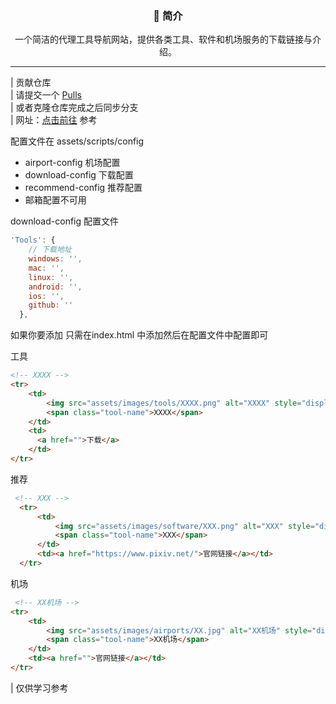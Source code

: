 
<div align="center">
   <!-- <a href="">
        <svg width="64" height="64" viewBox="0 0 24 24" fill="none" xmlns="http://www.w3.org/2000/svg"><path d="M12 2L2 7L12 12L22 7L12 2Z" stroke="#7c8aff" stroke-width="2" stroke-linecap="round"
                stroke-linejoin="round" /><path d="M2 17L12 22L22 17" stroke="#7c8aff" stroke-width="2" stroke-linecap="round"
                stroke-linejoin="round" /><path d="M2 12L12 17L22 12" stroke="#7c8aff" stroke-width="2" stroke-linecap="round"
                stroke-linejoin="round" /></svg>
    </a>
  <h1>ToolStore</h1> -->
  <h3>📖 简介</h3>
  <p>一个简洁的代理工具导航网站，提供各类工具、软件和机场服务的下载链接与介绍。</p>
</div>

<!-- ---

### 🚀 工具客户端

| 名称         | 说明                               | 平台                | 项目地址                                                     |
| ------------ | ---------------------------------- | ------------------- | ------------------------------------------------------------ |
| Clash Verge  | 跨平台的 Clash GUI 客户端          | Windows/macOS/Linux | [GitHub](https://github.com/clash-verge-rev/clash-verge-rev) |
| Mihomo Party | 基于 Clash 内核的多平台代理工具    | Windows/macOS/Linux | [GitHub](https://github.com/mihomo-party-org/mihomo-party)   |
| ClashMeta    | Android 平台的 Clash 客户端        | Android             | [GitHub](https://github.com/MetaCubeX/ClashMetaForAndroid)   |
| Surfboard    | Android 平台的代理工具             | Android             | [GitHub](https://github.com/getsurfboard/surfboard)          |
| V2rayN       | Windows 平台的 V2Ray 客户端        | Windows             | [GitHub](https://github.com/2dust/v2rayN)                    |
| SingBox      | 通用代理平台                       | 全平台              | [GitHub](https://github.com/SagerNet/sing-box)               |
| FlClash      | 基于 Flutter 的跨平台 Clash 客户端 | 全平台              | [GitHub](https://github.com/chen08209/FlClash)               |
| Hiddify      | 多平台代理工具                     | 全平台              | [GitHub](https://github.com/hiddify/hiddify-app)             |
| NekoBox      | Android 平台的代理工具             | Android             | [GitHub](https://github.com/MatsuriDayo/NekoBoxForAndroid)   |
| V2rayU       | macOS 平台的 V2Ray 客户端          | macOS               | [GitHub](https://github.com/yanue/V2rayU)                    |

**🍎 iOS工具:**

| 名称         | 说明         | 商店链接                                                                        |
| ------------ | ------------ | ------------------------------------------------------------------------------- |
| Shadowrocket | iOS 代理工具 | [App Store](https://apps.apple.com/us/app/shadowrocket/id932747118)             |
| QuantumultX  | iOS 代理工具 | [App Store](https://apps.apple.com/us/app/quantumult-x/id1443988620)            |
| Surge5       | iOS 代理工具 | [App Store](https://apps.apple.com/us/app/surge-5/id1442620678)                 |
| OneClick     | iOS 代理工具 | [App Store](https://apps.apple.com/us/app/oneclick-safe-easy-fast/id1545555197) |

### 💻 软件推荐

精选优质网站&&软件推荐

### 🌐 机场推荐

精选优质稳定的机场服务推荐 -->

---
| 贡献仓库  
| 请提交一个 [Pulls](https://github.com/Re0XIAOPA/ToolStore/pulls)  
| 或者克隆仓库完成之后同步分支  
| 网址：[点击前往](https://toolstore.awafuns.cn/) 参考

配置文件在 assets/scripts/config

- airport-config 机场配置
- download-config 下载配置
- recommend-config 推荐配置
- 邮箱配置不可用


download-config 配置文件
```js
'Tools': {
    // 下载地址
    windows: '',
    mac: '',
    linux: '',
    android: '',
    ios: '',
    github: ''
  },
```
如果你要添加 只需在index.html 中添加然后在配置文件中配置即可

工具
```html
<!-- XXXX -->
<tr>
    <td>
        <img src="assets/images/tools/XXXX.png" alt="XXXX" style="display:none">
        <span class="tool-name">XXXX</span>
    </td>
    <td>
      <a href="">下载</a>
    </td>
</tr>
```

推荐
```html
 <!-- XXX -->
  <tr>
      <td>
          <img src="assets/images/software/XXX.png" alt="XXX" style="display:none">
          <span class="tool-name">XXX</span>
      </td>
      <td><a href="https://www.pixiv.net/">官网链接</a></td>
  </tr>
```

机场
```html
 <!-- XX机场 -->
<tr>
    <td>
        <img src="assets/images/airports/XX.jpg" alt="XX机场" style="display:none">
        <span class="tool-name">XX机场</span>
    </td>
    <td><a href="">官网链接</a></td>
</tr>
```

| 仅供学习参考
